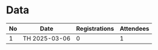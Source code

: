 # Data

| No  | Date          | Registrations | Attendees |
| --- | ------------- | ------------- | --------- |
| 1   | TH 2025-03-06 | 0             | 1         |
